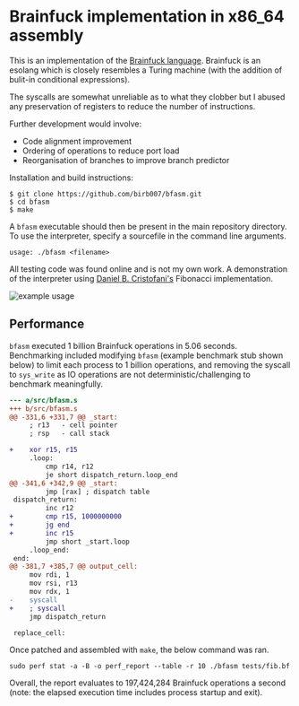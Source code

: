 # Brainfuck implementation in x86_64 assembly

This is an implementation of the [Brainfuck language](https://github.com/brain-lang/brainfuck/blob/master/brainfuck.md). Brainfuck is an esolang which is closely resembles a Turing machine (with the addition of bulit-in conditional expressions).

The syscalls are somewhat unreliable as to what they clobber but I abused any preservation of registers to reduce the number of instructions.

Further development would involve:
- Code alignment improvement
- Ordering of operations to reduce port load
- Reorganisation of branches to improve branch predictor

Installation and build instructions:
```
$ git clone https://github.com/birb007/bfasm.git
$ cd bfasm
$ make
```

A `bfasm` executable should then be present in the main repository directory. To use the interpreter, specify a sourcefile in the command line arguments.
```
usage: ./bfasm <filename>
```

All testing code was found online and is not my own work. A demonstration of the interpreter using [Daniel B. Cristofani's](http://www.hevanet.com/cristofd/brainfuck/) Fibonacci implementation.

![example usage](https://raw.githubusercontent.com/birb007/bfasm/master/demo/demo.png)

## Performance

`bfasm` executed 1 billion Brainfuck operations in 5.06 seconds. Benchmarking included modifying `bfasm` (example benchmark stub shown below) to limit each process to 1 billion operations, and removing the syscall to `sys_write` as IO operations are not deterministic/challenging to benchmark meaningfully.

```diff
--- a/src/bfasm.s
+++ b/src/bfasm.s
@@ -331,6 +331,7 @@ _start:
     ; r13   - cell pointer
     ; rsp   - call stack

+    xor r15, r15
     .loop:
         cmp r14, r12
         je short dispatch_return.loop_end
@@ -341,6 +342,9 @@ _start:
         jmp [rax] ; dispatch table
 dispatch_return:
         inc r12
+        cmp r15, 1000000000
+        jg end
+        inc r15
         jmp short _start.loop
     .loop_end:
 end:
@@ -381,7 +385,7 @@ output_cell:
     mov rdi, 1
     mov rsi, r13
     mov rdx, 1
-    syscall
+    ; syscall
     jmp dispatch_return

 replace_cell:
```

Once patched and assembled with `make`, the below command was ran.

`sudo perf stat -a -B -o perf_report --table -r 10 ./bfasm tests/fib.bf`

Overall, the report evaluates to 197,424,284 Brainfuck operations a second (note: the elapsed execution time includes process startup and exit).
